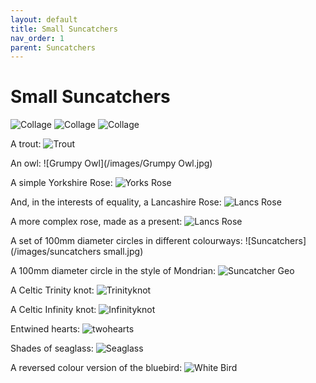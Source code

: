 ```yaml
---
layout: default
title: Small Suncatchers
nav_order: 1
parent: Suncatchers
---
```


# Small Suncatchers

![Collage](/images/suncatcherscollage3.jpg)
![Collage](/images/suncatcherscollage2.jpg)
![Collage](/images/suncatcherscollage.jpg)

A trout: ![Trout](/images/Trout.jpg)

An owl: ![Grumpy Owl](/images/Grumpy Owl.jpg)

A simple Yorkshire Rose: ![Yorks Rose](/images/yorkshirerose1.jpg)

And, in the interests of equality, a Lancashire Rose: ![Lancs Rose](/images/lancashirerose.jpg)

A more complex rose, made as a present: ![Lancs Rose](/images/lancashiredoublerose.jpg)

A set of 100mm diameter circles in different colourways: ![Suncatchers](/images/suncatchers small.jpg)

A 100mm diameter circle in the style of Mondrian: ![Suncatcher Geo](/images/suncatchergeo.jpg)

A Celtic Trinity knot: ![Trinityknot](/images/trinityknot.jpg)

A Celtic Infinity knot: ![Infinityknot](/images/infinityknot.jpg)

Entwined hearts: ![twohearts](/images/twohearts.jpg)

Shades of seaglass: ![Seaglass](/images/seaglass.jpg)

A reversed colour version of the bluebird: ![White Bird](/images/whitebird.jpg)
